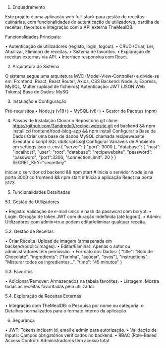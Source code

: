 1. Enquadramento
   
Este projeto é uma aplicação web full-stack para gestão de receitas culinárias, com 
funcionalidades de autenticação de utilizadores, partilha de receitas, favoritos e integração 
com a API externa TheMealDB.

Funcionalidades Principais:

• Autenticação de utilizadores (registo, login, logout).
• CRUD (Criar, Ler, Atualizar, Eliminar) de receitas.
• Sistema de favoritos.
• Exploração de receitas externas via API.
• Interface responsiva com React.

2. Arquitetura do Sistema
   
O sistema segue uma arquitetura MVC (Model-View-Controller) e divide-se em:
  Frontend: React, React Router, Axios, CSS
  Backend: Node.js, Express, MySQL, Multer (upload de ficheiros)
  Autenticação: JWT (JSON Web Tokens)
  Base de Dados: MySQ

3. Instalação e Configuração

Pré-requisitos
• Node.js (v18+)
• MySQL (v8+)
• Gestor de Pacotes (npm)

4. Passos de Instalação
Clonar o Repositório
git clone https://github.com/3andredc0/recipe-website.git
cd backend && npm install
cd frontend/food-blog-app && npm install
Configurar a Base de Dados
Criar uma base de dados MySQL chamada recipewebsite
Executar o script SQL dbScripts.sql
Configurar Variáveis de Ambiente em settings.json e .env
  {
  "server": {
  "port": 3000
  },
  "database": {
  "host": "localhost",
  "user": "root",
  "database": "recipewebsite",
  "password": "password",
  "port":3306,
  "connectionLimit": 20
  }
  }
SECRET_KEY="secretkey"

Iniciar o servidor
cd backend && npm start # Inicia o servidor Node.js na porta 3000
cd frontend && npm start # Inicia a aplicação React na porta 5173


5. Funcionalidades Detalhadas
   
5.1. Gestão de Utilizadores

• Registo: Validação de e-mail único e hash da password com bcrypt.
• Login: Geração de token JWT com duração indefinida (até logout).
• Admin: Utilizadores com admin=true podem editar/eliminar qualquer receita.

5.2. Gestão de Receitas

• Criar Receita: Upload de imagem (armazenada em backend/public/images).
• Editar/Eliminar: Apenas o autor ou administradores têm permissão.
• Formato dos Dados:
  {
   "title": "Bolo de Chocolate",
   "ingredients": ["farinha", "açúcar", "ovos"],
   "instructions": "Misturar todos os ingredientes...",
   "time": "45 minutos"
  }


5.3. Favoritos

• Adicionar/Remover: Armazenados na tabela favorites.
• Listagem: Mostra todas as receitas favoritadas pelo utilizador.

5.4. Exploração de Receitas Externas

• Integração com TheMealDB:
  o Pesquisa por nome ou categoria.
  o Detalhes normalizados para o formato interno da aplicação

6. Segurança
   
• JWT: Tokens incluem id, email e admin para autorização.
• Validação de Inputs: Campos obrigatórios verificados no backend.
• RBAC (Role-Based Access Control): Administradores têm acesso total
